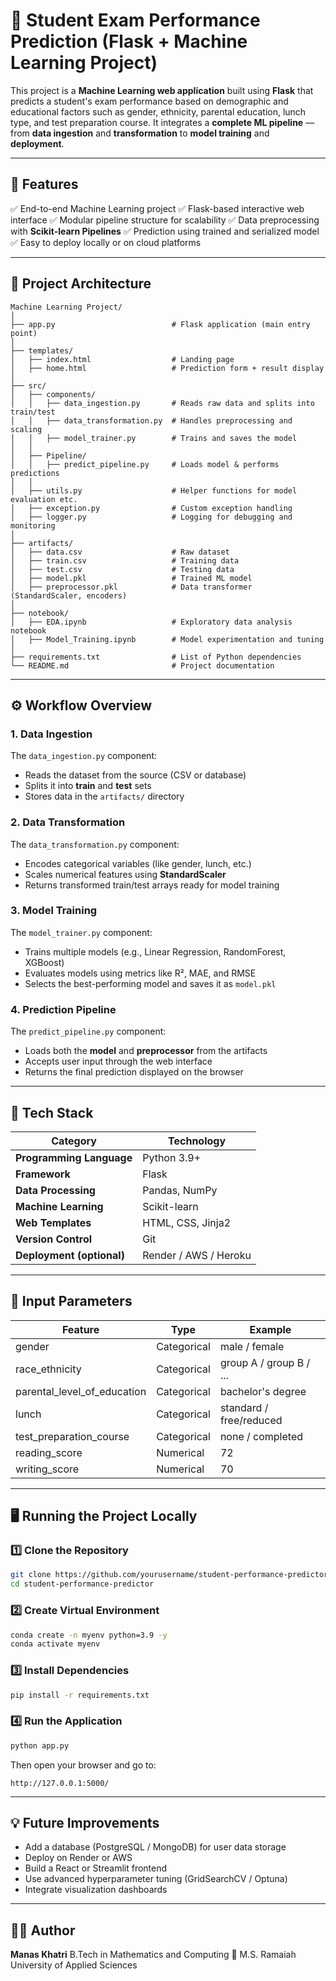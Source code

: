 # 🎯 Student Exam Performance Prediction (Flask + Machine Learning Project)

This project is a **Machine Learning web application** built using **Flask** that predicts a student's exam performance based on demographic and educational factors such as gender, ethnicity, parental education, lunch type, and test preparation course.
It integrates a **complete ML pipeline** — from **data ingestion** and **transformation** to **model training** and **deployment**.

---

## 🚀 Features

✅ End-to-end Machine Learning project
✅ Flask-based interactive web interface
✅ Modular pipeline structure for scalability
✅ Data preprocessing with **Scikit-learn Pipelines**
✅ Prediction using trained and serialized model
✅ Easy to deploy locally or on cloud platforms

---

## 🧠 Project Architecture

```
Machine Learning Project/
│
├── app.py                          # Flask application (main entry point)
│
├── templates/
│   ├── index.html                  # Landing page
│   ├── home.html                   # Prediction form + result display
│
├── src/
│   ├── components/
│   │   ├── data_ingestion.py       # Reads raw data and splits into train/test
│   │   ├── data_transformation.py  # Handles preprocessing and scaling
│   │   ├── model_trainer.py        # Trains and saves the model
│   │
│   ├── Pipeline/
│   │   ├── predict_pipeline.py     # Loads model & performs predictions
│   │
│   ├── utils.py                    # Helper functions for model evaluation etc.
│   ├── exception.py                # Custom exception handling
│   ├── logger.py                   # Logging for debugging and monitoring
│
├── artifacts/
│   ├── data.csv                    # Raw dataset
│   ├── train.csv                   # Training data
│   ├── test.csv                    # Testing data
│   ├── model.pkl                   # Trained ML model
│   ├── preprocessor.pkl            # Data transformer (StandardScaler, encoders)
│
├── notebook/
│   ├── EDA.ipynb                   # Exploratory data analysis notebook
│   ├── Model_Training.ipynb        # Model experimentation and tuning
│
├── requirements.txt                # List of Python dependencies
└── README.md                       # Project documentation
```

---

## ⚙️ Workflow Overview

### 1. Data Ingestion

The `data_ingestion.py` component:

* Reads the dataset from the source (CSV or database)
* Splits it into **train** and **test** sets
* Stores data in the `artifacts/` directory

### 2. Data Transformation

The `data_transformation.py` component:

* Encodes categorical variables (like gender, lunch, etc.)
* Scales numerical features using **StandardScaler**
* Returns transformed train/test arrays ready for model training

### 3. Model Training

The `model_trainer.py` component:

* Trains multiple models (e.g., Linear Regression, RandomForest, XGBoost)
* Evaluates models using metrics like R², MAE, and RMSE
* Selects the best-performing model and saves it as `model.pkl`

### 4. Prediction Pipeline

The `predict_pipeline.py` component:

* Loads both the **model** and **preprocessor** from the artifacts
* Accepts user input through the web interface
* Returns the final prediction displayed on the browser

---

## 🧩 Tech Stack

| Category                  | Technology            |
| ------------------------- | --------------------- |
| **Programming Language**  | Python 3.9+           |
| **Framework**             | Flask                 |
| **Data Processing**       | Pandas, NumPy         |
| **Machine Learning**      | Scikit-learn          |
| **Web Templates**         | HTML, CSS, Jinja2     |
| **Version Control**       | Git                   |
| **Deployment (optional)** | Render / AWS / Heroku |

---

## 🧮 Input Parameters

| Feature                     | Type        | Example                 |
| --------------------------- | ----------- | ----------------------- |
| gender                      | Categorical | male / female           |
| race_ethnicity              | Categorical | group A / group B / ... |
| parental_level_of_education | Categorical | bachelor's degree       |
| lunch                       | Categorical | standard / free/reduced |
| test_preparation_course     | Categorical | none / completed        |
| reading_score               | Numerical   | 72                      |
| writing_score               | Numerical   | 70                      |

---

## 🖥️ Running the Project Locally

### 1️⃣ Clone the Repository

```bash
git clone https://github.com/yourusername/student-performance-predictor.git
cd student-performance-predictor
```

### 2️⃣ Create Virtual Environment

```bash
conda create -n myenv python=3.9 -y
conda activate myenv
```

### 3️⃣ Install Dependencies

```bash
pip install -r requirements.txt
```

### 4️⃣ Run the Application

```bash
python app.py
```

Then open your browser and go to:

```
http://127.0.0.1:5000/
```

---

## 💡 Future Improvements

* Add a database (PostgreSQL / MongoDB) for user data storage
* Deploy on Render or AWS
* Build a React or Streamlit frontend
* Use advanced hyperparameter tuning (GridSearchCV / Optuna)
* Integrate visualization dashboards

---

## 👨‍💻 Author

**Manas Khatri**
B.Tech in Mathematics and Computing
📍 M.S. Ramaiah University of Applied Sciences
